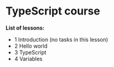 # TypeScript course

**List of lessons:**

- 1 Introduction (no tasks in this lesson)
- 2 Hello world
- 3 TypeScript
- 4 Variables
